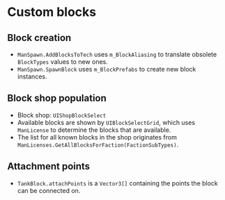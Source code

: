 # Custom blocks
## Block creation
- `ManSpawn.AddBlocksToTech` uses `m_BlockAliasing` to translate obsolete `BlockTypes` values to new ones.
- `ManSpawn.SpawnBlock` uses `m_BlockPrefabs` to create new block instances.

## Block shop population
- Block shop: `UIShopBlockSelect`
- Available blocks are shown by `UIBlockSelectGrid`, which uses `ManLicense` to determine the blocks that are available.
- The list for all known blocks in the shop originates from `ManLicenses.GetAllBlocksForFaction(FactionSubTypes)`.

## Attachment points
- `TankBlock.attachPoints` is a `Vector3[]` containing the points the block can be connected on.
